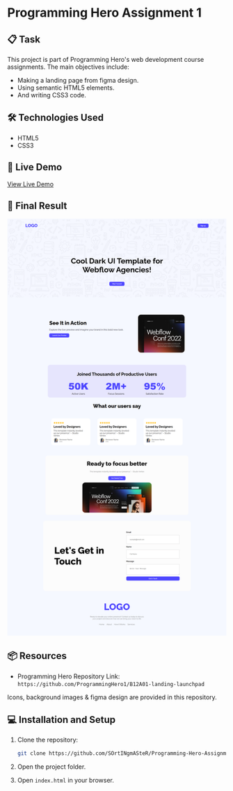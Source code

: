 # Programming Hero Assignment 1

## 📋 Task

This project is part of Programming Hero's web development course assignments. The main objectives include:

- Making a landing page from figma design.
- Using semantic HTML5 elements.
- And writing CSS3 code.

## 🛠️ Technologies Used

- HTML5
- CSS3

## 🚀 Live Demo

[View Live Demo](https://sortingmaster.github.io/Programming-Hero-Assignment-1)

## 🎯 Final Result

![Final Result](readme%20elements/Final%20Result.png)


## 📦 Resources

- Programming Hero Repository Link: `https://github.com/ProgrammingHero1/B12A01-landing-launchpad`

Icons, background images & figma design are provided in this repository.


## 💻 Installation and Setup

1. Clone the repository:

   ```bash
   git clone https://github.com/SOrtINgmASteR/Programming-Hero-Assignment-1.git
   ```

2. Open the project folder.
3. Open `index.html` in your browser.